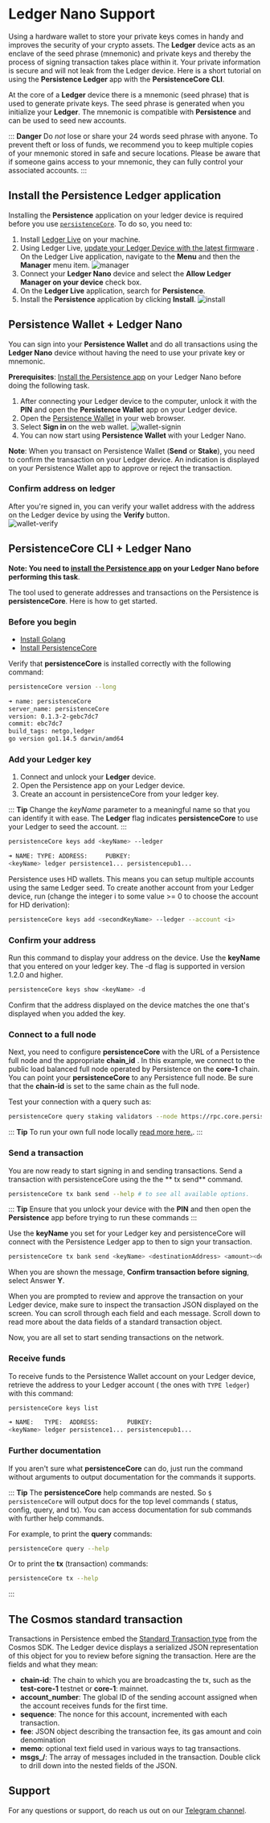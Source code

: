 # Ledger Nano Support

Using a hardware wallet to store your private keys comes in handy and improves the security of your crypto assets.
The **Ledger** device acts as an enclave of the seed phrase (mnemonic) and private keys and thereby the process of
signing transaction takes place within it. Your private information is secure and will not leak from the Ledger device.
Here is a short tutorial on using the **Persistence Ledger** app with the **PersistenceCore CLI**.

At the core of a **Ledger** device there is a mnemonic (seed phrase) that is used to generate private keys. The seed
phrase is generated when you initialize your **Ledger**. The mnemonic is compatible with **Persistence** and can be used
to seed new accounts.

::: **Danger**
Do _not_ lose or share your 24 words seed phrase with anyone. To prevent theft or loss of funds, we recommend you to
keep multiple copies of your mnemonic stored in safe and secure locations. Please be aware that if someone gains access
to your mnemonic, they can fully control your associated accounts.
:::

## Install the Persistence Ledger application

Installing the **Persistence** application on your ledger device is required before you
use [`persistenceCore`](#persistencecore-cli-+-ledger-nano). To do so, you need to:

1. Install [Ledger Live](https://shop.ledger.com/pages/ledger-live) on your machine.
2. Using Ledger
   Live, [update your Ledger Device with the latest firmware](https://support.ledger.com/hc/en-us/articles/360002731113-Update-device-firmware)
   . On the Ledger Live application, navigate to the **Menu** and then the **Manager** menu item.
   ![manager](../images/ledger-tuto-manager.png)
4. Connect your **Ledger Nano** device and select the **Allow Ledger Manager on your device** check box.
5. On the **Ledger Live** application, search for **Persistence**.
6. Install the **Persistence** application by clicking **Install**.
   ![install](../images/ledger-tuto-install.png)

## Persistence Wallet + Ledger Nano

You can sign into your **Persistence Wallet** and do all transactions using the **Ledger Nano** device without having
the need to use your private key or mnemonic.

**Prerequisites**: [Install the Persistence app](#install-the-persistence-ledger-application) on your Ledger Nano before
doing the following task.

1. After connecting your Ledger device to the computer, unlock it with the **PIN** and open the **Persistence Wallet**
   app on your Ledger device.
2. Open the [Persistence Wallet](https://wallet.persistence.one/) in your web browser.
3. Select **Sign in** on the web wallet.
   ![wallet-signin](../images/ledger-tuto-wallet-signin.png)
4. You can now start using **Persistence Wallet** with your Ledger Nano.

**Note**: When you transact on Persistence Wallet (**Send** or **Stake**), you need to confirm the transaction on your
Ledger device. An indication is displayed on your Persistence Wallet app to approve or reject the transaction.

### Confirm address on ledger

After you're signed in, you can verify your wallet address with the address on the Ledger device by using the **Verify**
button.   
![wallet-verify](../images/ledger-tuto-wallet-verify.png)

## PersistenceCore CLI + Ledger Nano

**Note: You need to [install the Persistence app](#install-the-persistence-ledger-application) on your Ledger Nano
before performing this task**.

The tool used to generate addresses and transactions on the Persistence is **persistenceCore**. Here is how to get
started.

### Before you begin

- [Install Golang](https://golang.org/doc/install)
- [Install PersistenceCore](https://github.com/persistenceOne/persistenceCore#installation-steps)

Verify that **persistenceCore** is installed correctly with the following command:

```bash
persistenceCore version --long

➜ name: persistenceCore
server_name: persistenceCore
version: 0.1.3-2-gebc7dc7
commit: ebc7dc7
build_tags: netgo,ledger
go version go1.14.5 darwin/amd64
```

### Add your Ledger key

1. Connect and unlock your **Ledger** device.
2. Open the Persistence app on your Ledger device.
3. Create an account in persistenceCore from your ledger key.

::: **Tip**
Change the _keyName_ parameter to a meaningful name so that you can identify it with ease. The **Ledger** flag
indicates **persistenceCore** to use your Ledger to seed the account.
:::

```bash
persistenceCore keys add <keyName> --ledger

➜ NAME: TYPE: ADDRESS:     PUBKEY:
<keyName> ledger persistence1... persistencepub1...
```

Persistence uses HD wallets. This means you can setup multiple accounts using the same Ledger seed. To create another
account from your Ledger device, run (change the integer i to some value >= 0 to choose the account for HD derivation):

```bash
persistenceCore keys add <secondKeyName> --ledger --account <i>
```

### Confirm your address

Run this command to display your address on the device. Use the **keyName** that you entered on your ledger key. The -d
flag is supported in version 1.2.0 and higher.

```bash
persistenceCore keys show <keyName> -d
```

Confirm that the address displayed on the device matches the one that's displayed when you added the key.

### Connect to a full node

Next, you need to configure **persistenceCore** with the URL of a Persistence full node and the appropriate **chain_id**
. In this example, we connect to the public load balanced full node operated by Persistence on the **core-1** chain. You
can point your **persistenceCore** to any Persistence full node. Be sure that the **chain-id** is set to the same chain
as the full node.

Test your connection with a query such as:

``` bash
persistenceCore query staking validators --node https://rpc.core.persistence.one:443 --chain-id core-1
```

::: **Tip**
To run your own full node
locally [read more here.](https://github.com/persistenceOne/persistenceCore#initialize-a-new-chain-and-start-node).
:::

### Send a transaction

You are now ready to start signing in and sending transactions. Send a transaction with persistenceCore using the the **
tx send** command.

``` bash
persistenceCore tx bank send --help # to see all available options.
```

::: **Tip**
Ensure that you unlock your device with the **PIN** and then open the **Persistence** app before trying to run these
commands
:::

Use the **keyName** you set for your Ledger key and persistenceCore will connect with the Persistence Ledger app to then
to sign your transaction.

```bash
persistenceCore tx bank send <keyName> <destinationAddress> <amount><denomination> --node https://rpc.core.persistence.one:443 --chain-id core-1
```

When you are shown the message, **Confirm transaction before signing**, select Answer **Y**.

When you are prompted to review and approve the transaction on your Ledger device, make sure to inspect the transaction
JSON displayed on the screen. You can scroll through each field and each message. Scroll down to read more about the
data fields of a standard transaction object.

Now, you are all set to start sending transactions on the network.

### Receive funds

To receive funds to the Persistence Wallet account on your Ledger device, retrieve the address to your Ledger account (
the ones with `TYPE ledger`) with this command:

```bash
persistenceCore keys list

➜ NAME:   TYPE:  ADDRESS:        PUBKEY:
<keyName> ledger persistence1... persistencepub1...
```

### Further documentation

If you aren't sure what **persistenceCore** can do, just run the command without arguments to output documentation for
the commands it supports.

::: **Tip**
The **persistenceCore** help commands are nested. So `$ persistenceCore` will output docs for the top level commands (
status, config, query, and tx). You can access documentation for sub commands with further help commands.

For example, to print the **query** commands:

```bash
persistenceCore query --help
```

Or to print the **tx** (transaction) commands:

```bash
persistenceCore tx --help
```

:::

## The Cosmos standard transaction

Transactions in Persistence embed
the [Standard Transaction type](https://godoc.org/github.com/cosmos/cosmos-sdk/x/auth#StdTx) from the Cosmos SDK. The
Ledger device displays a serialized JSON representation of this object for you to review before signing the transaction.
Here are the fields and what they mean:

- **chain-id**: The chain to which you are broadcasting the tx, such as the **test-core-1** testnet or **core-1**:
  mainnet.
- **account_number**: The global ID of the sending account assigned when the account receives funds for the first time.
- **sequence**: The nonce for this account, incremented with each transaction.
- **fee**: JSON object describing the transaction fee, its gas amount and coin denomination
- **memo**: optional text field used in various ways to tag transactions.
- **msgs_<index>/<field>**: The array of messages included in the transaction. Double click to drill down into the
  nested fields of the JSON.

## Support

For any questions or support, do reach us out on our [Telegram channel](https://t.me/PersistenceOneChat).

